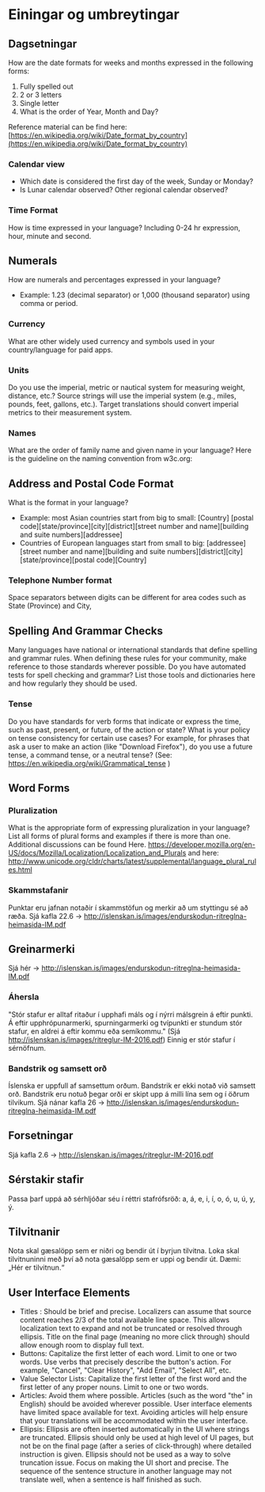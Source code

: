 # Einingar og umbreytingar

## Dagsetningar

How are the date formats for weeks and months expressed in the following forms:

1. Fully spelled out
2. 2 or 3 letters
3. Single letter
4. What is the order of Year, Month and Day?

Reference material can be find here: [https://en.wikipedia.org/wiki/Date_format_by_country](https://en.wikipedia.org/wiki/Date_format_by_country)

### Calendar view

* Which date is considered the first day of the week, Sunday or Monday?
* Is Lunar calendar observed? Other regional calendar observed?

### Time Format

How is time expressed in your language? Including 0-24 hr expression, hour, minute and second.

## Numerals

How are numerals and percentages expressed in your language?

* Example: 1.23 (decimal separator) or 1,000 (thousand separator) using comma or period.

### Currency

What are other widely used currency and symbols used in your country/language for paid apps.

### Units

Do you use the imperial, metric or nautical system for measuring weight, distance, etc.? Source strings will use the imperial system (e.g., miles, pounds, feet, gallons, etc.). Target translations should convert imperial metrics to their measurement system.

### Names

What are the order of family name and given name in your language? Here is the guideline on the naming convention from w3c.org:

## Address and Postal Code Format

What is the format in your language?

* Example: most Asian countries start from big to small: [Country] [postal code][state/province][city][district][street number and name][building and suite numbers][addressee]
* Countries of European languages start from small to big: [addressee][street number and name][building and suite numbers][district][city][state/province][postal code][Country]

### Telephone Number format

Space separators between digits can be different for area codes such as State (Province) and City,

## Spelling And Grammar Checks

Many languages have national or international standards that define spelling and grammar rules. When defining these rules for your community, make reference to those standards wherever possible. Do you have automated tests for spell checking and grammar? List those tools and dictionaries here and how regularly they should be used.

### Tense

Do you have standards for verb forms that indicate or express the time, such as past, present, or future, of the action or state? What is your policy on tense consistency for certain use cases? For example, for phrases that ask a user to make an action (like "Download Firefox"), do you use a future tense, a command tense, or a neutral tense? (See: <a href="https://en.wikipedia.org/wiki/Grammatical_tense">https://en.wikipedia.org/wiki/Grammatical_tense</a> )

## Word Forms

### Pluralization

What is the appropriate form of expressing pluralization in your language? List all forms of plural forms and examples if there is more than one. Additional discussions can be found Here. <a href="https://developer.mozilla.org/en-US/docs/Mozilla/Localization/Localization_and_Plurals">https://developer.mozilla.org/en-US/docs/Mozilla/Localization/Localization_and_Plurals</a> and here: <a href="http://www.unicode.org/cldr/charts/latest/supplemental/language_plural_rules.html">http://www.unicode.org/cldr/charts/latest/supplemental/language_plural_rules.html</a>

### Skammstafanir

Punktar eru jafnan notaðir í skammstöfun og merkir að um styttingu sé að ræða. Sjá kafla 22.6  -> http://islenskan.is/images/endurskodun-ritreglna-heimasida-IM.pdf 


## Greinarmerki

Sjá hér  -> http://islenskan.is/images/endurskodun-ritreglna-heimasida-IM.pdf

### Áhersla

"Stór stafur er alltaf ritaður í upphafi máls og í nýrri málsgrein á eftir punkti. Á eftir upphrópunarmerki, spurningarmerki og tvípunkti er stundum stór stafur, en aldrei á eftir kommu eða semíkommu." (Sjá http://islenskan.is/images/ritreglur-IM-2016.pdf) Einnig er stór stafur í sérnöfnum.

### Bandstrik og samsett orð

Íslenska er uppfull af samsettum orðum. Bandstrik er ekki notað við samsett orð. Bandstrik eru notuð þegar orði er skipt upp á milli lína sem og í öðrum tilvikum. Sjá nánar kafla 26  -> http://islenskan.is/images/endurskodun-ritreglna-heimasida-IM.pdf

## Forsetningar

Sjá kafla 2.6  -> http://islenskan.is/images/ritreglur-IM-2016.pdf 

## Sérstakir stafir

Passa þarf uppá að sérhljóðar séu í réttri stafrófsröð: a, á, e, i, í, o, ó, u, ú, y, ý.

## Tilvitnanir

Nota skal gæsalöpp sem er niðri og bendir út í byrjun tilvitna. Loka skal tilvitnuninni með því að nota gæsalöpp sem er uppi og bendir út. Dæmi: „Hér er tilvitnun.“


## User Interface Elements

* Titles : Should be brief and precise. Localizers can assume that source content reaches 2/3 of the total available line space. This allows localization text to expand and not be truncated or resolved through ellipsis. Title on the final page (meaning no more click through) should allow enough room to display full text.
* Buttons: Capitalize the first letter of each word. Limit to one or two words. Use verbs that precisely describe the button's action. For example, "Cancel", "Clear History", "Add Email", "Select All", etc.
* Value Selector Lists: Capitalize the first letter of the first word and the first letter of any proper nouns. Limit to one or two words.
* Articles: Avoid them where possible. Articles (such as the word "the" in English) should be avoided wherever possible. User interface elements have limited space available for text. Avoiding articles will help ensure that your translations will be accommodated within the user interface.
* Ellipsis: Ellipsis are often inserted automatically in the UI where strings are truncated. Ellipsis should only be used at high level of UI pages, but not be on the final page (after a series of click-through) where detailed instruction is given. Ellipsis should not be used as a way to solve truncation issue. Focus on making the UI short and precise. The sequence of the sentence structure in another language may not translate well, when a sentence is half finished as such.
